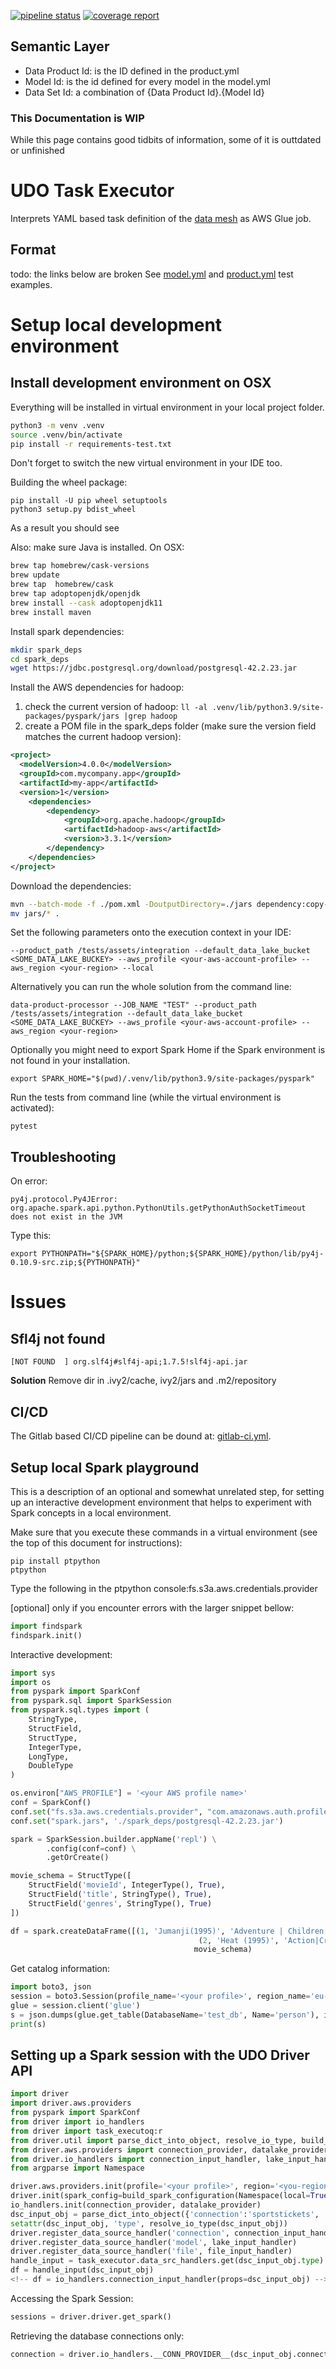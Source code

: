 [![pipeline status](https://gitlab.aws.dev/aws-sa-dach/teams/dnb/data-mesh-task-interpreter/badges/master/pipeline.svg)](https://gitlab.aws.dev/aws-sa-dach/teams/dnb/data-mesh-task-interpreter/-/commits/master)
[![coverage report](https://gitlab.aws.dev/aws-sa-dach/teams/dnb/data-mesh-task-interpreter/badges/master/coverage.svg)](https://gitlab.aws.dev/aws-sa-dach/teams/dnb/data-mesh-task-interpreter/-/commits/master)

## Semantic Layer

- Data Product Id: is the ID defined in the product.yml
- Model Id: is the id defined for every model in the model.yml
- Data Set Id: a combination of {Data Product Id}.{Model Id}

### This Documentation is WIP

While this page contains good tidbits of information, some of it is outtdated or
unfinished

# UDO Task Executor

Interprets YAML based task definition of
the [data mesh](https://gitlab.aws.dev/aws-sa-dach/teams/dnb/data-mesh-solution) as AWS Glue job.

## Format

todo: the links below are broken
See [model.yml](deprecated_ts/interpreters/model.yml) and [product.yml](deprecated_ts/interpreters/product.yml)
test examples.

# Setup local development environment

## Install development environment on OSX

Everything will be installed in virtual environment in your local project folder.

```bash
python3 -m venv .venv
source .venv/bin/activate
pip install -r requirements-test.txt
```

Don't forget to switch the new virtual environment in your IDE too.

Building the wheel package:

```commandline
pip install -U pip wheel setuptools
python3 setup.py bdist_wheel
```

As a result you should see

Also: make sure Java is installed. On OSX:

```bash
brew tap homebrew/cask-versions
brew update
brew tap  homebrew/cask
brew tap adoptopenjdk/openjdk
brew install --cask adoptopenjdk11
brew install maven
```

Install spark dependencies:

```bash
mkdir spark_deps
cd spark_deps
wget https://jdbc.postgresql.org/download/postgresql-42.2.23.jar
```

Install the AWS dependencies for hadoop:

1. check the current version of hadoop: `ll -al .venv/lib/python3.9/site-packages/pyspark/jars |grep hadoop`
2. create a POM file in the spark_deps folder (make sure the version field matches the current hadoop version):

```xml
<project>
  <modelVersion>4.0.0</modelVersion>
  <groupId>com.mycompany.app</groupId>
  <artifactId>my-app</artifactId>
  <version>1</version>
    <dependencies>
        <dependency>
            <groupId>org.apache.hadoop</groupId>
            <artifactId>hadoop-aws</artifactId>
            <version>3.3.1</version>
        </dependency>
    </dependencies>
</project>
```

Download the dependencies:

```bash
mvn --batch-mode -f ./pom.xml -DoutputDirectory=./jars dependency:copy-dependencies
mv jars/* .
```

Set the following parameters onto the execution context in your IDE:

```commandline
--product_path /tests/assets/integration --default_data_lake_bucket <SOME_DATA_LAKE_BUCKEY> --aws_profile <your-aws-account-profile> --aws_region <your-region> --local
```

Alternatively you can run the whole solution from the command line:

```commandline
data-product-processor --JOB_NAME "TEST" --product_path /tests/assets/integration --default_data_lake_bucket <SOME_DATA_LAKE_BUCKEY> --aws_profile <your-aws-account-profile> --aws_region <your-region>
```

Optionally you might need to export Spark Home if the Spark environment is not found in your installation.

```commandline
export SPARK_HOME="$(pwd)/.venv/lib/python3.9/site-packages/pyspark"
```

Run the tests from command line (while the virtual environment is activated):

```commandline
pytest
```

## Troubleshooting

On error:

```
py4j.protocol.Py4JError: org.apache.spark.api.python.PythonUtils.getPythonAuthSocketTimeout does not exist in the JVM
```

Type this:

```commandline
export PYTHONPATH="${SPARK_HOME}/python;${SPARK_HOME}/python/lib/py4j-0.10.9-src.zip;${PYTHONPATH}"
```

# Issues

## Sfl4j not found

```commandline
[NOT FOUND  ] org.slf4j#slf4j-api;1.7.5!slf4j-api.jar
```

**Solution**
Remove dir in .ivy2/cache, ivy2/jars and .m2/repository

## CI/CD

The Gitlab based CI/CD pipeline can be dound at: [gitlab-ci.yml](.gitlab-ci.yml).

## Setup local Spark playground

This is a description of an optional and somewhat unrelated step, for setting up an interactive development environment that helps to experiment with Spark concepts in a local environment.

Make sure that you execute these commands in a virtual environment (see the top of this document for instructions):

```commandline
pip install ptpython
ptpython
```

Type the following in the ptpython console:fs.s3a.aws.credentials.provider

[optional] only if you encounter errors with the larger snippet bellow:

```python
import findspark
findspark.init()
```

Interactive development:

```python
import sys
import os
from pyspark import SparkConf
from pyspark.sql import SparkSession
from pyspark.sql.types import (
    StringType,
    StructField,
    StructType,
    IntegerType,
    LongType,
    DoubleType
)

os.environ["AWS_PROFILE"] = '<your AWS profile name>'
conf = SparkConf()
conf.set("fs.s3a.aws.credentials.provider", "com.amazonaws.auth.profile.ProfileCredentialsProvider")
conf.set("spark.jars", './spark_deps/postgresql-42.2.23.jar')

spark = SparkSession.builder.appName('repl') \
        .config(conf=conf) \
        .getOrCreate()

movie_schema = StructType([
    StructField('movieId', IntegerType(), True),
    StructField('title', StringType(), True),
    StructField('genres', StringType(), True)
])

df = spark.createDataFrame([(1, 'Jumanji(1995)', 'Adventure | Children | Fantasy'),
                                          (2, 'Heat (1995)', 'Action|Crime|Thriller')],
                                         movie_schema)
```

Get catalog information:

```python
import boto3, json
session = boto3.Session(profile_name='<your profile>', region_name='eu-central-1')
glue = session.client('glue')
s = json.dumps(glue.get_table(DatabaseName='test_db', Name='person'), indent=4, default=str)
print(s)
```

## Setting up a Spark session with the UDO Driver API

```python
import driver
import driver.aws.providers
from pyspark import SparkConf
from driver import io_handlers
from driver import task_executoq:r
from driver.util import parse_dict_into_object, resolve_io_type, build_spark_configuration
from driver.aws.providers import connection_provider, datalake_provider
from driver.io_handlers import connection_input_handler, lake_input_handler, file_input_handler
from argparse import Namespace

driver.aws.providers.init(profile='<your profile>', region='<you-region>')
driver.init(spark_config=build_spark_configuration(Namespace(local=True)))
io_handlers.init(connection_provider, datalake_provider)
dsc_input_obj = parse_dict_into_object({'connection':'sportstickets', 'table':'dms_sample.person_relevant'})
setattr(dsc_input_obj, 'type', resolve_io_type(dsc_input_obj))
driver.register_data_source_handler('connection', connection_input_handler)
driver.register_data_source_handler('model', lake_input_handler)
driver.register_data_source_handler('file', file_input_handler)
handle_input = task_executor.data_src_handlers.get(dsc_input_obj.type)
df = handle_input(dsc_input_obj)
<!-- df = io_handlers.connection_input_handler(props=dsc_input_obj) -->
```

Accessing the Spark Session:

```python
sessions = driver.driver.get_spark()
```

Retrieving the database connections only:

```python
connection = driver.io_handlers.__CONN_PROVIDER__(dsc_input_obj.connection)
```
